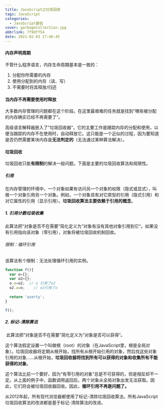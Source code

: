 ```yaml
---
title: JavaScript之垃圾回收
tags: JavaScript
categories:
  - JavaScript基础
cover: garbageCollection.jpg
abbrlink: 7f9dff54
date: 2021-02-03 17:46:45
---
```


#### 内存声明周期

不管什么程序语言，内存生命周期基本是一致的：

1. 分配你所需要的内存
2. 使用分配到的内存（读、写）
3. 不需要时将其释放/归还

<!-- more -->

#### 当内存不再需要使用时释放

大多数内存管理的问题都在这个阶段。在这里最艰难的任务就是找到“哪些被分配的内存确实已经不再需要了“。

高级语言解释器嵌入了“垃圾回收器”，它的主要工作是跟踪内存的分配和使用，以便当跟踪的内存不在使用时，自动释放它。这只能是一个近似的过程，因为要知道是否仍然需要某块内存是**无法判定的**（无法通过某种算法解决）。



#### 垃圾回收

垃圾回收只能**有限制**的解决一般问题。下面是主要的垃圾回收算法和局限性。



##### 引用

在内存管理的环境中，一个对象如果有访问另一个对象的权限（隐式或显式），叫做一个对象引用另一个对象。例如，一个对象具有对它原型的引用（隐式引用）和对它属性的引用（显示引用）。**垃圾回收算法主要依赖于引用的概念**。



##### 1. 引用计数垃圾收集

​	此算法把“对象是否不在需要“简化定义为“对象有没有其他对象引用到它“。如果没有引用指向该对象（零引用），对象将被垃圾回收机制回收。



###### 限制：循环引用

该算法有个限制：无法处理循环引用的实例。

```javascript
function f(){
  var o={};
  var o2={};
  o.a=o2;  // o 引用了o2
  o2.a=o;	 // o2引用了o
  
  return 'azerty';
}

f();
```





##### 2. 标记-清除算法

​	此算法把“对象是否不在需要”简化定义为“对象是否可以获得“。

​	这个算法假定设置一个叫做根（root）的对象（在JavaScript里，根是全局对象）。垃圾回收器将定期从根开始，找所有从根开始引用的对象，然后找这些对象引用的对象......从根开始，**垃圾回收器将找到所有可以获得的对象和收集所有不能获得的对象**。

​	这个算法比前一个要好，因为“有零引用的对象“总是不可获得的，但是相反却不一定。从上面的例子中，函数调用返回后，两个对象从全局对象出发无法获取。因此，它们将会被垃圾回收器回收。因此，**循环引用不再是问题了。**

​	从2012年起，所有现代浏览器都使用了标记-清除垃圾回收算法。所有JavaScript垃圾回收算法的改进都是基于标记-清除算法的改进。

